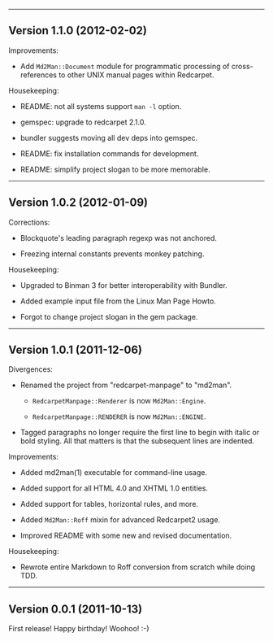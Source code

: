 ------------------------------------------------------------------------------
Version 1.1.0 (2012-02-02)
------------------------------------------------------------------------------

Improvements:

  * Add `Md2Man::Document` module for programmatic processing of
    cross-references to other UNIX manual pages within Redcarpet.

Housekeeping:

  * README: not all systems support `man -l` option.

  * gemspec: upgrade to redcarpet 2.1.0.

  * bundler suggests moving all dev deps into gemspec.

  * README: fix installation commands for development.

  * README: simplify project slogan to be more memorable.

------------------------------------------------------------------------------
Version 1.0.2 (2012-01-09)
------------------------------------------------------------------------------

Corrections:

  * Blockquote's leading paragraph regexp was not anchored.

  * Freezing internal constants prevents monkey patching.

Housekeeping:

  * Upgraded to Binman 3 for better interoperability with Bundler.

  * Added example input file from the Linux Man Page Howto.

  * Forgot to change project slogan in the gem package.

------------------------------------------------------------------------------
Version 1.0.1 (2011-12-06)
------------------------------------------------------------------------------

Divergences:

  * Renamed the project from "redcarpet-manpage" to "md2man".

    * `RedcarpetManpage::Renderer` is now `Md2Man::Engine`.

    * `RedcarpetManpage::RENDERER` is now `Md2Man::ENGINE`.

  * Tagged paragraphs no longer require the first line to begin with italic or
    bold styling.  All that matters is that the subsequent lines are indented.

Improvements:

  * Added md2man(1) executable for command-line usage.

  * Added support for all HTML 4.0 and XHTML 1.0 entities.

  * Added support for tables, horizontal rules, and more.

  * Added `Md2Man::Roff` mixin for advanced Redcarpet2 usage.

  * Improved README with some new and revised documentation.

Housekeeping:

  * Rewrote entire Markdown to Roff conversion from scratch while doing TDD.

------------------------------------------------------------------------------
Version 0.0.1 (2011-10-13)
------------------------------------------------------------------------------

First release! Happy birthday! Woohoo! :-)
